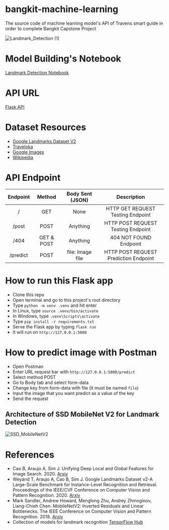 # bangkit-machine-learning

The source code of machine learning model's API of Travens smart guide in order to complete Bangkit Capstone Project

![Landmark_Detection (1)](https://user-images.githubusercontent.com/86970816/170767622-24a48a85-b69c-40a3-93d4-510929cf357b.png)

# Model Building's Notebook
[Landmark Detection Notebook](https://colab.research.google.com/drive/1OEpz5uGPAbT-JtkYdCEv4If7UHgA_sF6?usp=sharing)

# API URL
[Flask API](https://travens-api.my.id/)

# Dataset Resources
- [Google Landmarks Dataset V2](https://storage.googleapis.com/gld-v2/web/index.html)
- [Traveloka](https://www.traveloka.com/id-id/explore/destination/famous-landmarks-in-indonesia-acc/28709)
- [Google Images](https://images.google.com/)
- [Wikipedia](https://id.wikipedia.org/wiki/Halaman_Utama)

# API Endpoint
| Endpoint |   Method   | Body Sent (JSON) |              Description              |
| :------: | :--------: | :--------------: | :-----------------------------------: |
|     /    |     GET    |       None       |   HTTP GET REQUEST Testing Endpoint   |
|   /post  |    POST    |     Anything     |   HTTP POST REQUEST Testing Endpoint  |
|   /404   | GET & POST |     Anything     |         404 NOT FOUND Endpoint        |
| /predict |    POST    | file: Image file | HTTP POST REQUEST Prediction Endpoint |

# How to run this Flask app
- Clone this repo
- Open terminal and go to this project's root directory
- Type `python -m venv .venv` and hit enter
- In Linux, type `source .venv/bin/activate`
- In Windows, type `.venv\Scripts\activate`
- Type `pip install -r requirements.txt`
- Serve the Flask app by typing `flask run`
- It will run on `http://127.0.0.1:5000`

# How to predict image with Postman
- Open Postman
- Enter URL request bar with `http://127.0.0.1:5000/predict`
- Select method POST
- Go to Body tab and select form-data
- Change key from form-data with file (it must be named `file`)
- Input the image that you want predict as a value of the key
- Send the request

## Architecture of SSD MobileNet V2 for Landmark Detection
![SSD_MobileNetV2](https://user-images.githubusercontent.com/86970816/171426257-99783098-4b49-48fe-b45c-99c8949738e9.png)

# References
- Cao B, Araujo A, Sim J. Unifying Deep Local and Global Features for Image Search. 2020. [Arxiv](https://arxiv.org/abs/2001.05027)
- Weyand T, Araujo A, Cao B, Sim J. Google Landmarks Dataset v2-A Large-Scale Benchmark for Instance-Level Recognition and Retrieval. Proceedings of the IEEE/CVF Conference on Computer Vision and Pattern Recognition. 2020. [Arxiv](https://arxiv.org/abs/2004.01804)
- Mark Sandler, Andrew Howard, Menglong Zhu, Andrey Zhmoginov, Liang-Chieh Chen. MobileNetV2: Inverted Residuals and Linear Bottlenecks. The IEEE Conference on Computer Vision and Pattern Recognition. 2018. [Arxiv](https://arxiv.org/abs/1801.04381)
- Collection of models for landmark recognition [TensorFlow Hub](https://tfhub.dev/google/collections/landmarks)
